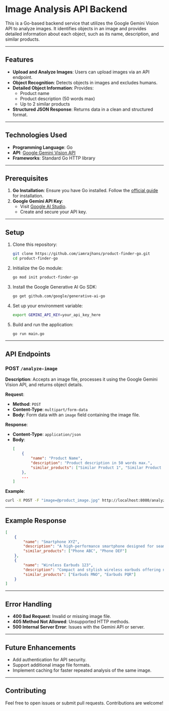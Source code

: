 # Image Analysis API Backend

This is a Go-based backend service that utilizes the Google Gemini Vision API to analyze images. It identifies objects in an image and provides detailed information about each object, such as its name, description, and similar products.

---

## Features

- **Upload and Analyze Images**: Users can upload images via an API endpoint.
- **Object Recognition**: Detects objects in images and excludes humans.
- **Detailed Object Information**: Provides:
  - Product name
  - Product description (50 words max)
  - Up to 2 similar products
- **Structured JSON Response**: Returns data in a clean and structured format.

---

## Technologies Used

- **Programming Language**: Go
- **API**: [Google Gemini Vision API](https://ai.google.dev/gemini-api/docs/vision?lang=go)
- **Frameworks**: Standard Go HTTP library

---

## Prerequisites

1. **Go Installation**: Ensure you have Go installed. Follow the [official guide](https://golang.org/doc/install) for installation.
2. **Google Gemini API Key**:
   - Visit [Google AI Studio](https://aistudio.google.com/).
   - Create and secure your API key.

---

## Setup

1. Clone this repository:
   ```bash
   git clone https://github.com/iamrajhans/product-finder-go.git
   cd product-finder-go
   ```

2. Initialize the Go module:
   ```bash
   go mod init product-finder-go
   ```

3. Install the Google Generative AI Go SDK:
   ```bash
   go get github.com/google/generative-ai-go
   ```

4. Set up your environment variable:
   ```bash
   export GEMINI_API_KEY=your_api_key_here
   ```

5. Build and run the application:
   ```bash
   go run main.go
   ```

---

## API Endpoints

### POST `/analyze-image`

**Description**: Accepts an image file, processes it using the Google Gemini Vision API, and returns object details.

**Request**:
- **Method**: `POST`
- **Content-Type**: `multipart/form-data`
- **Body**: Form data with an `image` field containing the image file.

**Response**:
- **Content-Type**: `application/json`
- **Body**:
  ```json
  [
      {
          "name": "Product Name",
          "description": "Product description in 50 words max.",
          "similar_products": ["Similar Product 1", "Similar Product 2"]
      },
      ...
  ]
  ```

**Example**:
```bash
curl -X POST -F "image=@product_image.jpg" http://localhost:8080/analyze-image
```

---

## Example Response

```json
[
    {
        "name": "Smartphone XYZ",
        "description": "A high-performance smartphone designed for seamless multitasking and superior camera quality.",
        "similar_products": ["Phone ABC", "Phone DEF"]
    },
    {
        "name": "Wireless Earbuds 123",
        "description": "Compact and stylish wireless earbuds offering noise cancellation and excellent sound clarity.",
        "similar_products": ["Earbuds MNO", "Earbuds PQR"]
    }
]
```

---

## Error Handling

- **400 Bad Request**: Invalid or missing image file.
- **405 Method Not Allowed**: Unsupported HTTP methods.
- **500 Internal Server Error**: Issues with the Gemini API or server.

---

## Future Enhancements

- Add authentication for API security.
- Support additional image file formats.
- Implement caching for faster repeated analysis of the same image.

---

## Contributing

Feel free to open issues or submit pull requests. Contributions are welcome!
